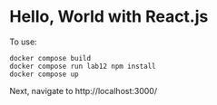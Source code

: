 # Hello, World with React.js

To use:

    docker compose build
    docker compose run lab12 npm install
    docker compose up

Next, navigate to http://localhost:3000/
